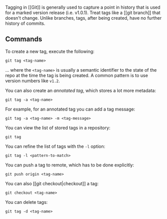 Tagging in [[Git]] is generally used to capture a point in history that is used for a marked version release (i.e. v1.0.1). Treat tags like a [[git branch]] that doesn't change. Unlike branches, tags, after being created, have no further history of commits. 
## Commands
To create a new tag, execute the following:
```shell
git tag <tag-name>
```
... where the `<tag-name>` is usually a semantic identifier to the state of the repo at the time the tag is being created. A common pattern is to use version numbers like `v1.2`. 

You can also create an *annotated tag*, which stores a lot more metadata:
```shell
git tag -a <tag-name>
```

For example, for an annotated tag you can add a tag message:
```shell
git tag -a <tag-name> -m <tag-message>
```

You can view the list of stored tags in a repository:
```shell
git tag
```

You can refine the list of tags with the `-l` option:
```shell
git tag -l <pattern-to-match>
```

You can push a tag to remote, which has to be done explicitly:
```shell
git push origin <tag-name>
```

You can also [[git checkout|checkout]] a tag:
```shell
git checkout <tag-name>
```

You can delete tags:
```shell
git tag -d <tag-name>
```



